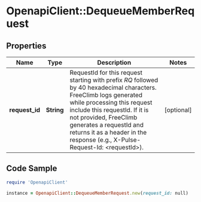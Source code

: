 # OpenapiClient::DequeueMemberRequest

## Properties

Name | Type | Description | Notes
------------ | ------------- | ------------- | -------------
**request_id** | **String** | RequestId for this request starting with prefix *RQ* followed by 40 hexadecimal characters. FreeClimb logs generated while processing this request include this requestId. If it is not provided, FreeClimb generates a requestId and returns it as a header in the response (e.g., X-Pulse-Request-Id: &lt;requestId&gt;). | [optional] 

## Code Sample

```ruby
require 'OpenapiClient'

instance = OpenapiClient::DequeueMemberRequest.new(request_id: null)
```


